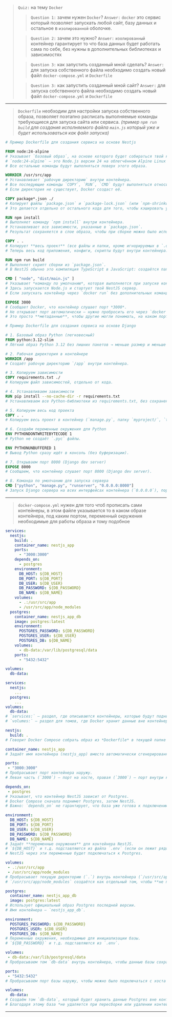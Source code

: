 > `Quiz:` на тему `Docker`
> 
>  > `Question 1:` зачем нужен `Docker`?
>  > `Answer:` `docker` это сервис который позволяет запускать любой сайт, базу данных и остальное в `изолированной` оболочке. 
> 
>  > `Question 2:` зачем это нужно?
>  > `Answer:` `изолированный` контейнер гарантирует то что база данных будет работать сама по себе, без нужны в дополнительных библиотеках и зависимостях
>
>  > `Question 3:` как запустить созданный мной сделать?
>  > `Answer:` для запуска собственного файла необходимо создать новый файл `docker-compose.yml` и `Dockerfile`
>  
>  >  `Question 3:` как запустить созданный мной сайт?
>  > `Answer:` для запуска собственного файла необходимо создать новый файл `docker-compose.yml` и `Dockerfile`
> 

---

> `Dockerfile` необходим для настройки запуска собственного образа, позволяет поэтапно расписать выполняемые команды требующиеся для запуска сайта или сервиса. _(пример `npm run build` для создания исполняемого файла `main.js` который уже и будет использоваться как файл запуска)_

```dockerfile
# Пример Dockerfile для создания сервиса на основе Nestjs

FROM node:24-alpine
# Указывает `базовый образ`, на основе которого будет собираться твой контейнер.
# `node:24-alpine` — это Node.js версии 24 на облегчённом Alpine Linux (меньше размер, меньше уязвимостей) 
# Все остальные команды будут выполняться поверх этого образа.

WORKDIR /usr/src/app
# Устанавливает `рабочую директорию` внутри контейнера.
# Все последующие команды `COPY`, `RUN`, `CMD` будут выполняться относительно `/usr/src/app`.
# Если директория не существует, Docker создаст её.

COPY package*.json ./
# Копирует файлы `package.json` и `package-lock.json` (или `npm-shrinkwrap.json`) из твоего проекта в контейнер* в текущую рабочую директорию (`/usr/src/app`).
# Это делается отдельно от остального кода для того, чтобы кэшировать установку зависимостей — если `package.json` не менялся, Docker не будет заново устанавливать пакеты при следующей сборке.

RUN npm install
# Выполняет команду `npm install` внутри контейнера.
# Устанавливает все зависимости, указанные в `package.json`.
# Результат сохраняется в слое образа, чтобы при сборке можно было использовать кэш.

COPY . .
# Копирует **весь проект** (все файлы и папки, кроме игнорируемых в `.dockerignore`) в рабочую директорию контейнера (`/usr/src/app`). 
# Теперь весь код приложения, конфиги, скрипты будут внутри контейнера.

RUN npm run build
# Выполняет скрипт сборки из `package.json`.
# В NestJS обычно это компиляция TypeScript в JavaScript: создаётся папка `dist/` с готовым JS-кодом.

CMD [ "node", "dist/main.js" ]
# Указывает *команду по умолчанию*, которая выполняется при запуске контейнера. 
# Здесь запускается Node.js и стартует твой NestJS сервер. 
# Если запускать контейнер через `docker run` без дополнительных команд, именно это и будет выполняться.

EXPOSE 3000
# Сообщает Docker, что контейнер слушает порт *3000*.
# Не открывает порт автоматически — нужно пробросить его через `docker run -p 3000:3000` или в `docker-compose.yml`.
# Это просто **метаданные**, чтобы другие могли понимать, на каком порту работает сервис.
```

```dockerfile
# Пример Dockerfile для создания сервиса на основе Django

# 1. Базовый образ Python (легковесный)
FROM python:3.12-slim
# Лёгкий образ Python 3.12 без лишних пакетов → меньше размер и меньше потенциальных уязвимостей.

# 2. Рабочая директория в контейнере
WORKDIR /app
# Создаёт рабочую директорию `/app` внутри контейнера.

# 3. Копируем зависимости
COPY requirements.txt ./
# Копируем файл зависимостей, отдельно от кода.

# 4. Устанавливаем зависимости
RUN pip install --no-cache-dir -r requirements.txt
# Устанавливаем все Python-библиотеки из requirements.txt, без сохранения кэша pip.

# 5. Копируем весь код проекта
COPY . .
# Копируем весь проект в контейнер (`manage.py`, папку `myproject/`, `templates/`, `static/` и т.д.).

# 6. Создаём переменные окружения для Python
ENV PYTHONDONTWRITEBYTECODE 1
# Python не создаёт `.pyc` файлы.

ENV PYTHONUNBUFFERED 1
# Вывод Python сразу идёт в консоль (без буферизации).

# 7. Открываем порт 8000 (Django dev server)
EXPOSE 8000
# Сообщаем, что контейнер слушает порт 8000 (Django dev server).

# 8. Команда по умолчанию для запуска сервера
CMD ["python", "manage.py", "runserver", "0.0.0.0:8000"]
# Запуск Django сервера на всех интерфейсах контейнера (`0.0.0.0`), порт 8000.
```

---

> `docker-compose.yml` нужен для того чтоб прописать сами контейнеры, в этом файле указывается то в каком образе контейнера, под каким портом, переменный окружения необходимые для работы образа и тому подобное

```docker-compose.yml
services:
  nestjs:
    build: .
    container_name: nestjs_app
    ports:
      - "3000:3000"
    depends_on:
      - postgres
    environment:
      DB_HOST: ${DB_HOST}
      DB_PORT: ${DB_PORT}
      DB_USER: ${DB_USER}
      DB_PASSWORD: ${DB_PASSWORD}
      DB_NAME: ${DB_NAME}
    volumes:
      - .:/usr/src/app
      - /usr/src/app/node_modules
  postgres:
    container_name: nestjs_app_db
    image: postgres:latest
    environment:
      POSTGRES_PASSWORD: ${DB_PASSWORD}
      POSTGRES_USER: ${DB_USER}
      POSTGRES_DB: ${DB_NAME}
    volumes:
      - db-data:/var/lib/postgresql/data
    ports:
      - "5432:5432"

volumes:
  db-data:
```

```yaml
services:
  nestjs:
    ...
  postgres:
    ...
volumes:
  db-data:
# `services:` — раздел, где описываются контейнеры, которые будут подниматься.
# `volumes:` — раздел для томов, где Docker хранит данные вне контейнера (чтобы база не пропадала при удалении контейнера).

nestjs:
  build: .
# Говорит Docker Compose собрать образ из *Dockerfile* в текущей папке (`.`).

container_name: nestjs_app
# Задаёт имя контейнера (nestjs_app) вместо автоматически сгенерированного.

ports:
 - "3000:3000"
# Пробрасывает порт контейнера наружу.
# Левая часть (`3000`) — порт на хосте, правая (`3000`) — порт внутри контейнера, который слушает NestJS.

depends_on:
 - postgres
# Указывает, что контейнер NestJS зависит от Postgres.  
# Docker Compose сначала поднимет Postgres, затем NestJS.  
# Важно: `depends_on` не гарантирует, что база уже готова к подключению, просто контейнер поднят.

environment:
  DB_HOST: ${DB_HOST}
  DB_PORT: ${DB_PORT}
  DB_USER: ${DB_USER}
  DB_PASSWORD: ${DB_PASSWORD}
  DB_NAME: ${DB_NAME}
# Задаёт **переменные окружения** для контейнера NestJS.
# `${DB_HOST}` и т.д. подставляются из файла `.env` (если он лежит рядом с `docker-compose.yml`).
# NestJS через эти переменные будет подключаться к Postgres.

volumes:
 - .:/usr/src/app
 - /usr/src/app/node_modules
# Пробрасывает текущую директорию (`.`) внутрь контейнера (`/usr/src/app`), чтобы можно было менять код без пересборки образа (hot reload).
# `/usr/src/app/node_modules` создаётся как отдельный том, чтобы **не перезаписывать зависимости хостовой папки**.

postgres:
  container_name: nestjs_app_db
  image: postgres:latest
# Использует официальный образ Postgres последней версии.   
# Имя контейнера — `nestjs_app_db`.

environment:
  POSTGRES_PASSWORD: ${DB_PASSWORD}
  POSTGRES_USER: ${DB_USER}
  POSTGRES_DB: ${DB_NAME}
# Переменные окружения, необходимые для инициализации базы.   
# `${DB_PASSWORD}` и т.д. подставляются из `.env`.

volumes:
 - db-data:/var/lib/postgresql/data
# Пробрасываем том `db-data` внутрь контейнера, чтобы данные базы сохранялись между перезапусками.

ports:
 - "5432:5432"
# Пробрасываем порт базы наружу, чтобы можно было подключаться с хоста (например, через DBeaver или pgAdmin).

volumes:
  db-data:
# Создаём том `db-data`, который будет хранить данные Postgres вне контейнера.
# Благодаря этому база *не удаляется при пересборке или удалении контейнера*.
```

---

